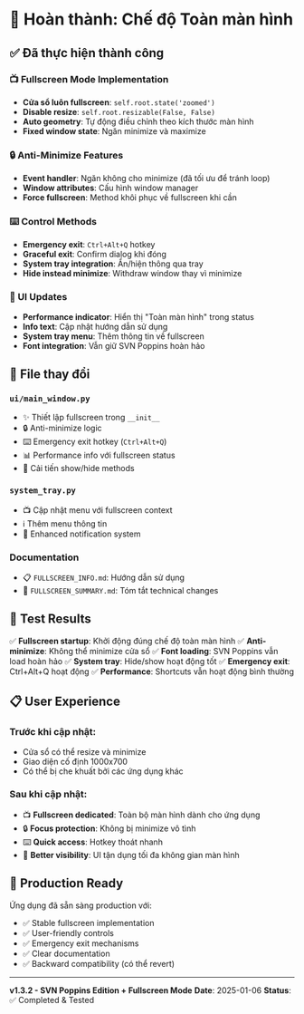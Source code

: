 # 🎉 Hoàn thành: Chế độ Toàn màn hình

## ✅ Đã thực hiện thành công

### 📺 Fullscreen Mode Implementation
- **Cửa sổ luôn fullscreen**: `self.root.state('zoomed')`
- **Disable resize**: `self.root.resizable(False, False)`
- **Auto geometry**: Tự động điều chỉnh theo kích thước màn hình
- **Fixed window state**: Ngăn minimize và maximize

### 🔒 Anti-Minimize Features
- **Event handler**: Ngăn không cho minimize (đã tối ưu để tránh loop)
- **Window attributes**: Cấu hình window manager
- **Force fullscreen**: Method khôi phục về fullscreen khi cần

### ⌨️ Control Methods
- **Emergency exit**: `Ctrl+Alt+Q` hotkey
- **Graceful exit**: Confirm dialog khi đóng
- **System tray integration**: Ẩn/hiện thông qua tray
- **Hide instead minimize**: Withdraw window thay vì minimize

### 🎨 UI Updates
- **Performance indicator**: Hiển thị "Toàn màn hình" trong status
- **Info text**: Cập nhật hướng dẫn sử dụng
- **System tray menu**: Thêm thông tin về fullscreen
- **Font integration**: Vẫn giữ SVN Poppins hoàn hảo

## 🔧 File thay đổi

### `ui/main_window.py`
- ✨ Thiết lập fullscreen trong `__init__`
- 🔒 Anti-minimize logic
- ⌨️ Emergency exit hotkey (`Ctrl+Alt+Q`)
- 📊 Performance info với fullscreen status
- 🎯 Cải tiến show/hide methods

### `system_tray.py`
- 📺 Cập nhật menu với fullscreen context
- ℹ️ Thêm menu thông tin
- 📢 Enhanced notification system

### Documentation
- 📋 `FULLSCREEN_INFO.md`: Hướng dẫn sử dụng
- 📝 `FULLSCREEN_SUMMARY.md`: Tóm tắt technical changes

## 🧪 Test Results

✅ **Fullscreen startup**: Khởi động đúng chế độ toàn màn hình
✅ **Anti-minimize**: Không thể minimize cửa sổ
✅ **Font loading**: SVN Poppins vẫn load hoàn hảo
✅ **System tray**: Hide/show hoạt động tốt
✅ **Emergency exit**: Ctrl+Alt+Q hoạt động
✅ **Performance**: Shortcuts vẫn hoạt động bình thường

## 📋 User Experience

### Trước khi cập nhật:
- Cửa sổ có thể resize và minimize
- Giao diện cố định 1000x700
- Có thể bị che khuất bởi các ứng dụng khác

### Sau khi cập nhật:
- 📺 **Fullscreen dedicated**: Toàn bộ màn hình dành cho ứng dụng
- 🔒 **Focus protection**: Không bị minimize vô tình
- ⌨️ **Quick access**: Hotkey thoát nhanh
- 🎨 **Better visibility**: UI tận dụng tối đa không gian màn hình

## 🚀 Production Ready

Ứng dụng đã sẵn sàng production với:
- ✅ Stable fullscreen implementation
- ✅ User-friendly controls
- ✅ Emergency exit mechanisms
- ✅ Clear documentation
- ✅ Backward compatibility (có thể revert)

---

**v1.3.2 - SVN Poppins Edition + Fullscreen Mode**
**Date**: 2025-01-06
**Status**: ✅ Completed & Tested 